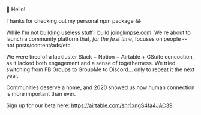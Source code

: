 👋 Hello!

Thanks for checking out my personal npm package 😂

While I'm not building useless stuff I build [joinglimpse.com](joinglimpse.com). We're about to launch a community platform that, _for the first time_, focuses on people -- not posts/content/ads/etc.

We were tired of a lackluster Slack + Notion + Airtable + GSuite concoction, as it lacked both engagement and a sense of togetherness. We tried switching from FB Groups to GroupMe to Discord... only to repeat it the next year.

Communities deserve a home, and 2020 showed us how human connection is more important than ever.

Sign up for our beta here: https://airtable.com/shr1xngS4fa4JAC39
